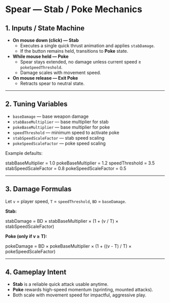 # Spear — Stab / Poke Mechanics

## 1. Inputs / State Machine
- **On mouse down (click) — Stab**  
  - Executes a single quick thrust animation and applies `stabDamage`.  
  - If the button remains held, transitions to **Poke** state.
- **While mouse held — Poke**  
  - Spear stays extended, no damage unless current speed ≥ `pokeSpeedThreshold`.  
  - Damage scales with movement speed.
- **On mouse release — Exit Poke**  
  - Retracts spear to neutral state.

---

## 2. Tuning Variables
- `baseDamage` — base weapon damage  
- `stabBaseMultiplier` — base multiplier for stab  
- `pokeBaseMultiplier` — base multiplier for poke  
- `speedThreshold` — minimum speed to activate poke  
- `stabSpeedScaleFactor` — stab speed scaling  
- `pokeSpeedScaleFactor` — poke speed scaling  

Example defaults:  

stabBaseMultiplier = 1.0
pokeBaseMultiplier = 1.2
speedThreshold = 3.5
stabSpeedScaleFactor = 0.8
pokeSpeedScaleFactor = 0.5

---

## 3. Damage Formulas
Let `v` = player speed, `T` = `speedThreshold`, `BD` = `baseDamage`.

**Stab:**

stabDamage = BD × stabBaseMultiplier × (1 + (v / T) × stabSpeedScaleFactor)

**Poke (only if v ≥ T):**

pokeDamage = BD × pokeBaseMultiplier × (1 + ((v - T) / T) × pokeSpeedScaleFactor)

---

## 4. Gameplay Intent
- **Stab** is a reliable quick attack usable anytime.  
- **Poke** rewards high-speed momentum (sprinting, mounted attacks).  
- Both scale with movement speed for impactful, aggressive play.
